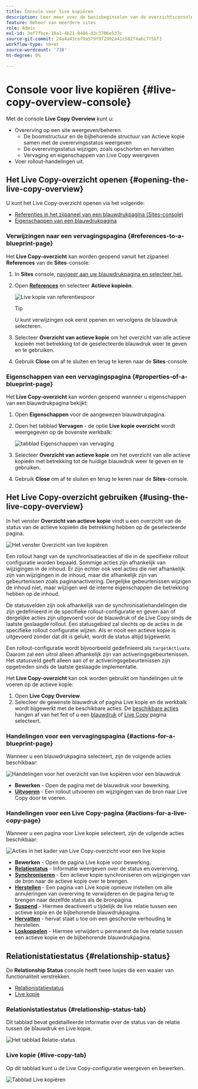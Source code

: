 ```yaml
---
title: Console voor live kopiëren
description: Leer meer over de basisbeginselen van de overzichtsconsole van Live Copy om snel inzicht te krijgen in de status van uw actieve kopieën om inhoud te synchroniseren.
feature: Beheer van meerdere sites
role: Admin
exl-id: 3ef7fbce-10a1-4b21-8486-d3c3706e537c
source-git-commit: 24a4a43cef9a579f9f2992a41c582f4a6c775bf3
workflow-type: tm+mt
source-wordcount: '738'
ht-degree: 0%

---
```


# Console voor live kopiëren {#live-copy-overview-console}

Met de console **Live Copy Overview** kunt u:

* Overerving op een site weergeven/beheren.
   * De boomstructuur en de bijbehorende structuur van Actieve kopie samen met de overervingsstatus weergeven
   * De overervingsstatus wijzigen, zoals opschorten en hervatten
   * Vervaging en eigenschappen van Live Copy weergeven
* Voer rollout-handelingen uit.

## Het Live Copy-overzicht openen {#opening-the-live-copy-overview}

U kunt het Live Copy-overzicht openen via het volgende:

* [Referenties in het zijpaneel van een blauwdrukpagina (Sites-console)](#opening-live-copy-overview-references-for-a-blueprint-page)
* [Eigenschappen van een blauwdrukpagina](#opening-live-copy-overview-properties-of-a-blueprint-page)

### Verwijzingen naar een vervagingspagina {#references-to-a-blueprint-page}

Het **Live Copy-overzicht** kan worden geopend vanuit het zijpaneel **References** van de **Sites**-console:

1. In **Sites** console, [navigeer aan uw blauwdrukpagina en selecteer het.](/help/sites-cloud/authoring/getting-started/basic-handling.md#viewing-and-selecting-resources)
1. Open **[References](/help/sites-cloud/authoring/getting-started/basic-handling.md#references)** en selecteer **Actieve kopieën**.

   ![Live kopie van referentiespoor](../assets/live-copy-references.png)

   >[!TIP]
   >
   >U kunt verwijzingen ook eerst openen en vervolgens de blauwdruk selecteren.

1. Selecteer **Overzicht van actieve kopie** om het overzicht van alle actieve kopieën met betrekking tot de geselecteerde blauwdruk weer te geven en te gebruiken.
1. Gebruik **Close** om af te sluiten en terug te keren naar de **Sites**-console.

### Eigenschappen van een vervagingspagina {#properties-of-a-blueprint-page}

Het **Live Copy-overzicht** kan worden geopend wanneer u eigenschappen van een blauwdrukpagina bekijkt:

1. Open **Eigenschappen** voor de aangewezen blauwdrukpagina.
1. Open het tabblad **Vervagen** - de optie **Live kopie overzicht** wordt weergegeven op de bovenste werkbalk:

   ![tabblad Eigenschappen van vervaging](../assets/live-copy-blueprint-tab.png)

1. Selecteer **Overzicht van actieve kopie** om het overzicht van alle actieve kopieën met betrekking tot de huidige blauwdruk weer te geven en te gebruiken.

1. Gebruik **Close** om af te sluiten en terug te keren naar de **Sites**-console.

## Het Live Copy-overzicht gebruiken {#using-the-live-copy-overview}

In het venster **Overzicht van actieve kopie** vindt u een overzicht van de status van de actieve kopieën die betrekking hebben op de geselecteerde pagina.

![Het venster Overzicht van live kopiëren](../assets/live-copy-overview.png)

Een rollout hangt van de synchronisatieacties af die in de specifieke rollout configuratie worden bepaald. Sommige acties zijn afhankelijk van wijzigingen in de inhoud. Er zijn echter ook veel acties die niet afhankelijk zijn van wijzigingen in de inhoud, maar die afhankelijk zijn van gebeurtenissen zoals paginanactivering. Dergelijke gebeurtenissen wijzigen de inhoud niet, maar wijzigen wel de interne eigenschappen die betrekking hebben op de inhoud.

De statusvelden zijn ook afhankelijk van de synchronisatiehandelingen die zijn gedefinieerd in de specifieke rollout-configuratie en geven aan of dergelijke acties zijn uitgevoerd voor de blauwdruk of de Live Copy sinds de laatste geslaagde rollout. Een statusgebied zal slechts op de acties in de specifieke rollout configuratie wijzen. Als er nooit een actieve kopie is uitgevoerd zonder dat dit is gelukt, wordt de status altijd bijgewerkt.

Een rollout-configuratie wordt bijvoorbeeld gedefinieerd als `targetActivate`. Daarom zal een uitrol alleen afhankelijk zijn van activeringsgebeurtenissen. Het statusveld geeft alleen aan of er activeringsgebeurtenissen zijn opgetreden sinds de laatste geslaagde implementatie.

Het **Live Copy-overzicht** kan ook worden gebruikt om handelingen uit te voeren op de actieve kopie:

1. Open **Live Copy Overview**.
1. Selecteer de gewenste blauwdruk of pagina Live kopie en de werkbalk wordt bijgewerkt met de beschikbare acties. De [beschikbare acties](overview.md#terms-used) hangen af van het feit of u een [blauwdruk](#actions-for-a-blueprint-page) of [Live Copy](#actions-for-a-live-copy-page) pagina selecteert.

### Handelingen voor een vervagingspagina {#actions-for-a-blueprint-page}

Wanneer u een blauwdrukpagina selecteert, zijn de volgende acties beschikbaar:

![Handelingen voor het overzicht van live kopiëren voor een blauwdruk](../assets/live-copy-overview-actions-blueprint.png)

* **Bewerken**  - Open de pagina met de blauwdruk voor bewerking.
* **[Uitvoeren](overview.md#rollout-and-synchronize)**  - Een rollout uitvoeren om wijzigingen van de bron naar Live Copy door te voeren.

### Handelingen voor een Live Copy-pagina {#actions-for-a-live-copy-page}

Wanneer u een pagina voor Live kopie selecteert, zijn de volgende acties beschikbaar:

![Acties in het kader van Live Copy-overzicht voor een live kopie](../assets/live-copy-overview-actions.png)

* **Bewerken**  - Open de pagina Live kopie voor bewerking.
* **[Relatiestatus](#relationship-status)**  - Informatie weergeven over de status en overerving.
* **[Synchroniseren](overview.md#rollout-and-synchronize)**  - Een actieve kopie synchroniseren om wijzigingen van de bron naar de actieve kopie over te brengen.
* **[Herstellen](creating-live-copies.md#resetting-a-live-copy-page)**  - Een pagina van Live kopie opnieuw instellen om alle annuleringen van overerving te verwijderen en de pagina terug te brengen naar dezelfde status als de bronpagina.
* **[Suspend](overview.md#suspending-and-cancelling-inheritance-and-synchronization)**  - Hiermee deactiveert u tijdelijk de live relatie tussen een actieve kopie en de bijbehorende blauwdrukpagina.
* **[Hervatten](creating-live-copies.md#resuming-inheritance-for-a-page)**  - hervat staat u toe om een geschorste verhouding te herstellen.
* **[Loskoppelen](overview.md#detaching-a-live-copy)**  - Hiermee verwijdert u permanent de live relatie tussen een actieve kopie en de bijbehorende blauwdrukpagina.

## Relationistatiestatus {#relationship-status}

De **Relationship Status** console heeft twee lusjes die een waaier van functionaliteit verstrekken.

* [Relationistatiestatus](#relationship-status-tab)
* [Live kopie](#live-copy-tab)

### Relationistatiestatus {#relationship-status-tab}

Dit tabblad bevat gedetailleerde informatie over de status van de relatie tussen de blauwdruk en Live kopie.

![Het tabblad Relatie-status](../assets/live-copy-relationship-status.png)

### Live kopie {#live-copy-tab}

Op dit tabblad kunt u de Live Copy-configuratie weergeven en bewerken.

![Tabblad Live kopiëren](../assets/live-copy-relationship-status-live-copy.png)
